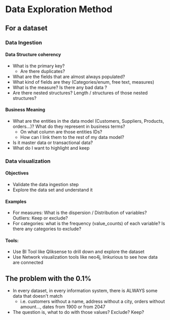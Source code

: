 # Data Exploration Method
## For a dataset
### Data Ingestion
#### Data Structure coherency
- What is the primary key?
  - Are there duplicates?
- What are the fields that are almost always populated?
- What kind of fields are they (Categories/enum, free text, measures)
- What is the measure? Is there any bad data ?
- Are there nested structures? Length / structures of those nested structures?

#### Business Meaning
- What are the entities in the data model (Customers, Suppliers, Products, orders...)? What do they represent in business terms?
  - On what column are those entities IDs?
  - How can I link them to the rest of my data model?
- Is it master data or transactional data?
- What do I want to highlight and keep

### Data visualization
#### Objectives
- Validate the data ingestion step
- Explore the data set and understand it

#### Examples
- For measures: What is the dispersion / Distribution of variables? Outliers: Keep or exclude?
- For categories: what is the frequency (value_counts) of each variable? Is there any categories to exclude?

#### Tools:
- Use BI Tool like Qliksense to drill down and explore the dataset
- Use Network visualization tools like neo4j, linkurious to see how data are connected



## The problem with the 0.1%
- In every dataset, in every information system, there is ALWAYS some data that doesn't match
  - i.e. customers without a name, address without a city, orders without amount..., dates from 1900 or from 2047
- The question is, what to do with those values? Exclude? Keep?

